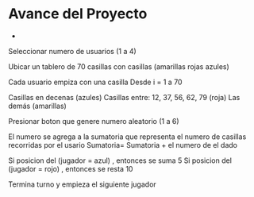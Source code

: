 # Avance del Proyecto

-

Seleccionar numero de usuarios (1 a 4)


Ubicar un tablero  de 70 casillas con casillas (amarillas rojas azules)

Cada usuario empiza con una casilla 
Desde i = 1 a 70

Casillas en decenas (azules)
Casillas entre: 12, 37, 56, 62, 79 (roja)
Las demás (amarillas)

Presionar boton que genere numero aleatorio (1 a 6)

El numero se agrega a la sumatoria que representa el numero de casillas recorridas por el usario
Sumatoria= Sumatoria + el numero de el dado

Si posicion del (jugador = azul) , entonces se suma 5
Si posicion del (jugador = rojo) , entonces se resta 10

Termina turno y empieza el siguiente jugador

